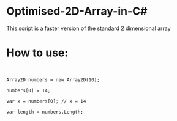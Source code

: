 # Optimised-2D-Array-in-C#

This script is a faster version of the standard 2 dimensional array

# How to use:

<pre><code class='language-cs'>

Array2D<int> numbers = new Array2D<int>(10);

numbers[0] = 14;

var x = numbers[0]; // x = 14

var length = numbers.Length;

</code></pre>
